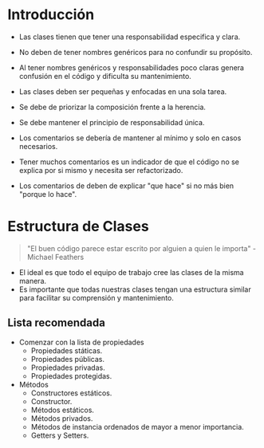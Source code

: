 # Introducción

- Las clases tienen que tener una responsabilidad especifica y clara.
- No deben de tener nombres genéricos para no confundir su propósito.
- Al tener nombres genéricos y responsabilidades poco claras genera confusión en
  el código y dificulta su mantenimiento.
- Las clases deben ser pequeñas y enfocadas en una sola tarea.
- Se debe de priorizar la composición frente a la herencia.
- Se debe mantener el principio de responsabilidad única.

- Los comentarios se debería de mantener al mínimo y solo en casos necesarios.
- Tener muchos comentarios es un indicador de que el código no se explica por si
  mismo y necesita ser refactorizado.
- Los comentarios de deben de explicar "que hace" si no más bien "porque lo
  hace".

# Estructura de Clases

> "El buen código parece estar escrito por alguien a quien le importa" - Michael
> Feathers

- El ideal es que todo el equipo de trabajo cree las clases de la misma manera.
- Es importante que todas nuestras clases tengan una estructura similar para
  facilitar su comprensión y mantenimiento.

## Lista recomendada

- Comenzar con la lista de propiedades
  - Propiedades státicas.
  - Propiedades públicas.
  - Propiedades privadas.
  - Propiedades protegidas.
- Métodos
  - Constructores estáticos.
  - Constructor.
  - Métodos estáticos.
  - Métodos privados.
  - Métodos de instancia ordenados de mayor a menor importancia.
  - Getters y Setters.
